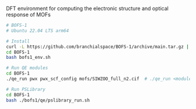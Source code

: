 DFT environment for computing the electronic structure and optical response of MOFs

```bash
# BOFS-1
# Ubuntu 22.04 LTS arm64

# Install
curl -L https://github.com/branchialspace/BOFS-1/archive/main.tar.gz | tar xz && mv BOFS-1-main BOFS-1
cd BOFS-1
bash bofs1_env.sh

# Run QE modules
cd BOFS-1
./qe_run pwx pwx_scf_config mofs/SIWZOO_full_n2.cif  # ./qe_run <module> <config_name> <mof_file>

# Run PSLibrary
cd BOFS-1
bash ./bofs1/qe/pslibrary_run.sh
